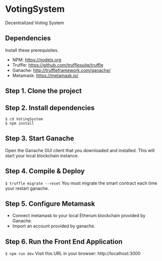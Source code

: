 # VotingSystem

Decentralized Voting System

## Dependencies

Install these prerequisites.

- NPM: https://nodejs.org
- Truffle: https://github.com/trufflesuite/truffle
- Ganache: http://truffleframework.com/ganache/
- Metamask: https://metamask.io/

## Step 1. Clone the project

## Step 2. Install dependencies

```
$ cd VotingSystem
$ npm install
```

## Step 3. Start Ganache

Open the Ganache GUI client that you downloaded and installed. This will start your local blockchain instance.

## Step 4. Compile & Deploy

`$ truffle migrate --reset`
You must migrate the smart contract each time your restart ganache.

## Step 5. Configure Metamask

- Connect metamask to your local Etherum blockchain provided by Ganache.
- Import an account provided by ganache.

## Step 6. Run the Front End Application

`$ npm run dev`
Visit this URL in your browser: http://localhost:3000

